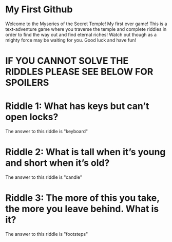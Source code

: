 # My First Github 
Welcome to the Myseries of the Secret Temple! My first ever game! This is a text-adventure game where you traverse the temple and complete riddles in order to find the way out and find eternal riches! Watch out though as a mighty force may be waiting for you. Good luck and have fun!

IF YOU CANNOT SOLVE THE RIDDLES PLEASE SEE BELOW FOR SPOILERS
====================================================================================================================
























# Riddle 1: What has keys but can’t open locks?
The answer to this riddle is "keyboard"

# Riddle 2: What is tall when it’s young and short when it’s old?
The answer to this riddle is "candle"

# Riddle 3: The more of this you take, the more you leave behind. What is it?
The answer to this riddle is "footsteps"